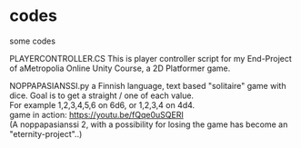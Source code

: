# codes
some codes

PLAYERCONTROLLER.CS
This is player controller script for my End-Project of  aMetropolia Online Unity Course, a 2D Platformer game. 

NOPPAPASIANSSI.py
a Finnish language, text based "solitaire" game with dice. Goal is to get a straight / one of each value.<br/> For example 1,2,3,4,5,6 on 6d6, or 1,2,3,4 on  4d4.<br/>
game in action: https://youtu.be/fQqe0uSQERI<br/>
(A noppapasianssi 2, with a possibility for losing the game has become an "eternity-project"..)

